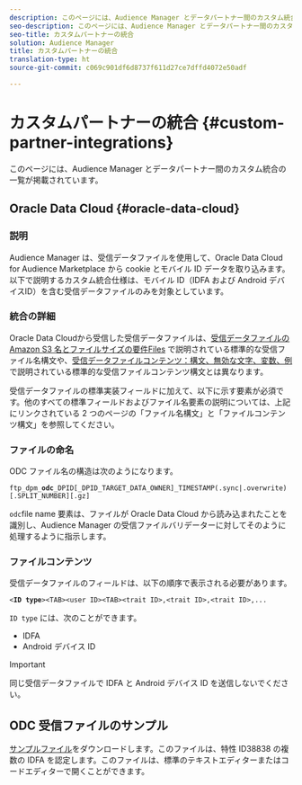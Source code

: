 ```yaml
---
description: このページには、Audience Manager とデータパートナー間のカスタム統合の一覧が掲載されています。
seo-description: このページには、Audience Manager とデータパートナー間のカスタム統合の一覧が掲載されています。
seo-title: カスタムパートナーの統合
solution: Audience Manager
title: カスタムパートナーの統合
translation-type: ht
source-git-commit: c069c901df6d8737f611d27ce7dffd4072e50adf

---
```



# カスタムパートナーの統合 {#custom-partner-integrations}

このページには、Audience Manager とデータパートナー間のカスタム統合の一覧が掲載されています。

## Oracle Data Cloud {#oracle-data-cloud}

### 説明

Audience Manager は、受信データファイルを使用して、Oracle Data Cloud for Audience Marketplace から cookie とモバイル ID データを取り込みます。以下で説明するカスタム統合仕様は、モバイル ID（IDFA および Android デバイスID）を含む受信データファイルのみを対象としています。

### 統合の詳細

Oracle Data Cloudから受信した受信データファイルは、[受信データファイルの Amazon S3 名とファイルサイズの要件Files](/help/using/integration/sending-audience-data/batch-data-transfer-explained/inbound-s3-filenames.md) で説明されている標準的な受信ファイル名構文や、[受信データファイルコンテンツ：構文、無効な文字、変数、例](/help/using/integration/sending-audience-data/batch-data-transfer-explained/inbound-file-contents.md)で説明されている標準的な受信ファイルコンテンツ構文とは異なります。

受信データファイルの標準実装フィールドに加えて、以下に示す要素が必須です。他のすべての標準フィールドおよびファイル名要素の説明については、上記にリンクされている 2 つのページの「ファイル名構文」と「ファイルコンテンツ構文」を参照してください。

### ファイルの命名

ODC ファイル名の構造は次のようになります。

`ftp_dpm_`**`odc`**`_DPID[_DPID_TARGET_DATA_OWNER]_TIMESTAMP(.sync|.overwrite)[.SPLIT_NUMBER][.gz]`

`odc`file name 要素は、ファイルが Oracle Data Cloud から読み込まれたことを識別し、Audience Manager の受信ファイルバリデーターに対してそのように処理するように指示します。

### ファイルコンテンツ

受信データファイルのフィールドは、以下の順序で表示される必要があります。

`<`**`ID type`**`><TAB><user ID><TAB><trait ID>,<trait ID>,<trait ID>,...`

`ID type` には、次のことができます。

* IDFA
* Android デバイス ID

>[!IMPORTANT]
>
>同じ受信データファイルで IDFA と Android デバイス ID を送信しないでください。

## ODC 受信ファイルのサンプル

[サンプルファイル](/help/using/integration/assets/ftp_dpm_odc_12345_1556223815.sync)をダウンロードします。このファイルは、特性 ID38838 の複数の IDFA を認定します。このファイルは、標準のテキストエディターまたはコードエディターで開くことができます。